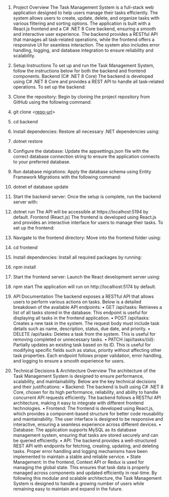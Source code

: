 1. Project Overview
The Task Management System is a full-stack web application designed to help users manage their tasks efficiently. The system allows users to create, update, delete, and organize tasks with various filtering and
sorting options. The application is built with a React.js frontend and a C# .NET 8 Core backend, ensuring a smooth and interactive user experience. The backend provides a RESTful API that manages all task-related
operations, while the frontend offers a responsive UI for seamless interaction. The system also includes error handling, logging, and database integration to ensure reliability and scalability.

2. Setup Instructions
To set up and run the Task Management System, follow the instructions below for both the backend and frontend components.
Backend (C# .NET 8 Core)
The backend is developed using C# .NET 8 Core and provides a REST API to handle all task-related operations. To set up the backend:
1.	Clone the repository: Begin by cloning the project repository from GitHub using the following command:
2.	git clone <[repo-url](https://github.com/lawanya025/Task-Management-System.git)>
3.	cd backend
4.	Install dependencies: Restore all necessary .NET dependencies using:
5.	dotnet restore
6.	Configure the database: Update the appsettings.json file with the correct database connection string to ensure the application connects to your preferred database.
7.	Run database migrations: Apply the database schema using Entity Framework Migrations with the following command:
8.	dotnet ef database update
9.	Start the backend server: Once the setup is complete, run the backend server with:
10.	dotnet run
The API will be accessible at https://localhost:5194 by default.
Frontend (React.js)
The frontend is developed using React.js and provides an interactive interface for users to manage their tasks. To set up the frontend:
1.	Navigate to the frontend directory: Move into the frontend folder using:
2.	cd frontend
3.	Install dependencies: Install all required packages by running:
4.	npm install
5.	Start the frontend server: Launch the React development server using:
6.	npm start
The application will run on http://localhost:5174 by default.

3. API Documentation
The backend exposes a RESTful API that allows users to perform various actions on tasks. Below is a detailed breakdown of the available API endpoints:
•	GET /api/tasks: Retrieves a list of all tasks stored in the database. This endpoint is useful for displaying all tasks in the frontend application.
•	POST /api/tasks: Creates a new task in the system. The request body must include task details such as name, description, status, due date, and priority.
•	DELETE /api/tasks: Deletes a task from the system. This is useful for removing completed or unnecessary tasks.
•	PATCH /api/tasks/{id}: Partially updates an existing task based on its ID. This is useful for modifying specific fields such as status, priority without affecting other task properties.
Each endpoint follows proper validation, error handling, and logging to ensure a smooth experience for users.

4. Technical Decisions & Architecture Overview
The architecture of the Task Management System is designed to ensure performance, scalability, and maintainability. Below are the key technical decisions and their justifications:
•	Backend: The backend is built using C# .NET 8 Core, chosen for its high performance, reliability, and ability to handle concurrent API requests efficiently. The backend follows a RESTful API architecture, making it easy to integrate with different frontend technologies.
•	Frontend: The frontend is developed using React.js, which provides a component-based structure for better code reusability and maintainability. The user interface is designed to be responsive and interactive, ensuring a seamless experience across different devices.
•	Database: The application supports MySQL as its database management system, ensuring that tasks are stored securely and can be queried efficiently.
•	API: The backend provides a well-structured REST API with endpoints for fetching, creating, updating, and deleting tasks. Proper error handling and logging mechanisms have been implemented to maintain a stable and reliable service.
•	State Management: In the frontend, Context API or Redux is used for managing the global state. This ensures that task data is properly managed across components and updated efficiently in real-time.
By following this modular and scalable architecture, the Task Management System is designed to handle a growing number of users while remaining easy to maintain and expand in the future.
